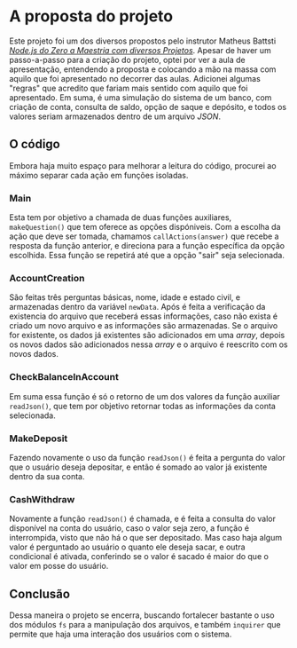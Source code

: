 # A proposta do projeto
Este projeto foi um dos diversos propostos pelo instrutor Matheus Battsti *[Node.js do Zero a Maestria com diversos Projetos](https://www.udemy.com/course/nodejs-do-zero-a-maestria-com-diversos-projetos/?couponCode=KEEPLEARNING)*.
Apesar de haver um passo-a-passo para a criação do projeto, optei por ver a aula de apresentação, entendendo a proposta e colocando a mão na massa com aquilo que foi apresentado no decorrer das aulas. Adicionei algumas "regras" que acredito que fariam mais sentido com aquilo que foi apresentado.
Em suma, é uma simulação do sistema de um banco, com criação de conta, consulta de saldo, opção de saque e depósito, e todos os valores seriam armazenados dentro de um arquivo _JSON_.

## O código
Embora haja muito espaço para melhorar a leitura do código, procurei ao máximo separar cada ação em funções isoladas.

### Main
Esta tem por objetivo a chamada de duas funções auxiliares, `makeQuestion()` que tem oferece as opções dispóniveis.
Com a escolha da ação que deve ser tomada, chamamos `callActions(answer)` que recebe a resposta da função anterior, e direciona para a função específica da opção escolhida.
Essa função se repetirá até que a opção "sair" seja selecionada.

### AccountCreation
São feitas três perguntas básicas, nome, idade e estado civil, e armazenadas dentro da variável `newData`. Após é feita a verificação da existencia do arquivo que receberá essas informações, caso não exista é criado um novo arquivo e as informações são armazenadas. Se o arquivo for existente, os dados já existentes são adicionados em uma _array_, depois os novos dados são adicionados nessa _array_ e o arquivo é reescrito com os novos dados.

### CheckBalanceInAccount
Em suma essa função é só o retorno de um dos valores da função auxiliar `readJson()`, que tem por objetivo retornar todas as informações da conta selecionada.

### MakeDeposit
Fazendo novamente o uso da função `readJson()` é feita a pergunta do valor que o usuário deseja depositar, e então é somado ao valor já existente dentro da sua conta.

### CashWithdraw
Novamente a função `readJson()` é chamada, e é feita a consulta do valor disponível na conta do usuário, caso o valor seja zero, a função é interrompida, visto que não há o que ser depositado.
Mas caso haja algum valor é perguntado ao usuário o quanto ele deseja sacar, e outra condicional é ativada, conferindo se o valor é sacado é maior do que o valor em posse do usuário.

## Conclusão
Dessa maneira o projeto se encerra, buscando fortalecer bastante o uso dos módulos `fs` para a manipulação dos arquivos, e também `inquirer` que permite que haja uma interação dos usuários com o sistema.